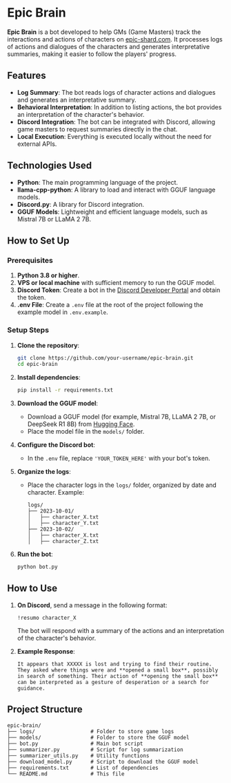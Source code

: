 # Epic Brain

**Epic Brain** is a bot developed to help GMs (Game Masters) track the interactions and actions of characters on [epic-shard.com](https://epic-shard.com). It processes logs of actions and dialogues of the characters and generates interpretative summaries, making it easier to follow the players' progress.

## Features

- **Log Summary**: The bot reads logs of character actions and dialogues and generates an interpretative summary.
- **Behavioral Interpretation**: In addition to listing actions, the bot provides an interpretation of the character's behavior.
- **Discord Integration**: The bot can be integrated with Discord, allowing game masters to request summaries directly in the chat.
- **Local Execution**: Everything is executed locally without the need for external APIs.

## Technologies Used

- **Python**: The main programming language of the project.
- **llama-cpp-python**: A library to load and interact with GGUF language models.
- **Discord.py**: A library for Discord integration.
- **GGUF Models**: Lightweight and efficient language models, such as Mistral 7B or LLaMA 2 7B.

## How to Set Up

### Prerequisites

1. **Python 3.8 or higher**.
2. **VPS or local machine** with sufficient memory to run the GGUF model.
3. **Discord Token**: Create a bot in the [Discord Developer Portal](https://discord.com/developers/applications) and obtain the token.
4. **.env File**: Create a `.env` file at the root of the project following the example model in `.env.example`.

### Setup Steps

1. **Clone the repository**:
   ```bash
   git clone https://github.com/your-username/epic-brain.git
   cd epic-brain
   ```

2. **Install dependencies**:
   ```bash
   pip install -r requirements.txt
   ```

3. **Download the GGUF model**:
   - Download a GGUF model (for example, Mistral 7B, LLaMA 2 7B, or DeepSeek R1 8B) from [Hugging Face](https://huggingface.co/TheBloke).
   - Place the model file in the `models/` folder.

4. **Configure the Discord bot**:
   - In the `.env` file, replace `'YOUR_TOKEN_HERE'` with your bot's token.

5. **Organize the logs**:
   - Place the character logs in the `logs/` folder, organized by date and character. Example:
     ```
     logs/
     ├── 2023-10-01/
     │   ├── character_X.txt
     │   ├── character_Y.txt
     ├── 2023-10-02/
     │   ├── character_X.txt
     │   ├── character_Z.txt
     ```

6. **Run the bot**:
   ```bash
   python bot.py
   ```

## How to Use

1. **On Discord**, send a message in the following format:
   ```
   !resumo character_X
   ```
   The bot will respond with a summary of the actions and an interpretation of the character's behavior.

2. **Example Response**:
   ```
   It appears that XXXXX is lost and trying to find their routine. They asked where things were and **opened a small box**, possibly in search of something. Their action of **opening the small box** can be interpreted as a gesture of desperation or a search for guidance.
   ```

## Project Structure

```
epic-brain/
├── logs/                  # Folder to store game logs
├── models/                # Folder to store the GGUF model
├── bot.py                 # Main bot script
├── summarizer.py          # Script for log summarization
├── summarizer_utils.py    # Utility functions
├── download_model.py      # Script to download the GGUF model
├── requirements.txt       # List of dependencies
└── README.md              # This file
```